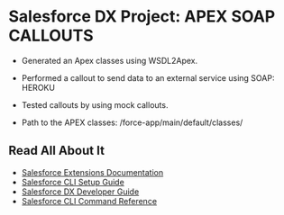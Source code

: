 # Salesforce DX Project: APEX SOAP CALLOUTS

- Generated an Apex classes using WSDL2Apex.

- Performed a callout to send data to an external service using SOAP: HEROKU

- Tested callouts by using mock callouts.

- Path to the APEX classes: /force-app/main/default/classes/


## Read All About It

- [Salesforce Extensions Documentation](https://developer.salesforce.com/tools/vscode/)
- [Salesforce CLI Setup Guide](https://developer.salesforce.com/docs/atlas.en-us.sfdx_setup.meta/sfdx_setup/sfdx_setup_intro.htm)
- [Salesforce DX Developer Guide](https://developer.salesforce.com/docs/atlas.en-us.sfdx_dev.meta/sfdx_dev/sfdx_dev_intro.htm)
- [Salesforce CLI Command Reference](https://developer.salesforce.com/docs/atlas.en-us.sfdx_cli_reference.meta/sfdx_cli_reference/cli_reference.htm)
